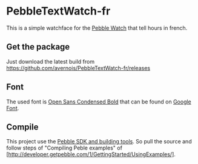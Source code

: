 PebbleTextWatch-fr
==================

This is a simple watchface for the [Pebble Watch](http://getpebble.com) that tell hours in french.

## Get the package
Just download the latest build from https://github.com/avernois/PebbleTextWatch-fr/releases


## Font
The used font is [Open Sans Condensed Bold](http://www.google.com/fonts/specimen/Open+Sans+Condensed) that can be found on [Google Font](http://www.google.com/fonts).

## Compile
This project use the [Pebble SDK and building tools](https://account.getpebble.com/sdk_releases). So pull the source and follow steps of "Compiling Peble examples" of [http://developer.getpebble.com/1/GettingStarted/UsingExamples/].